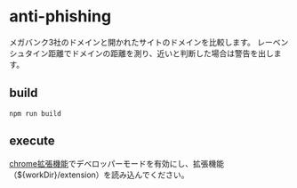 # anti-phishing

メガバンク3社のドメインと開かれたサイトのドメインを比較します。
レーベンシュタイン距離でドメインの距離を測り、近いと判断した場合は警告を出します。

## build

`npm run build`

## execute

[chrome拡張機能](chrome://extensions/)でデベロッパーモードを有効にし、拡張機能（${workDir}/extension）を読み込んでください。